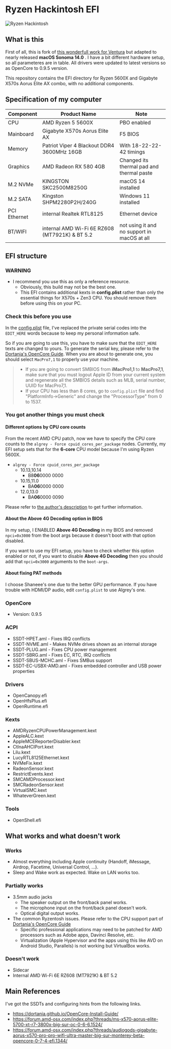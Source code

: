# Ryzen Hackintosh EFI

![Ryzen Hackintosh](docs/hackintosh_macos_sonoma.png)

## What is this

First of all, this is fork of [this wonderfull work for Ventura](https://github.com/awesometic/hackintosh-gigabyte-x570-aorus-elite/) but adаpted to nearly released **macOS Sonoma 14.0** .
I have a bit different hardware setup, so all parameteres are in table. All drivers were updated to latest versions so as OpenCore to 0.9.5 version.

This repository contains the EFI directory for Ryzen 5600X and Gigabyte X570s Aorus Elite AX combo, with no additional components.

## Specification of my computer

| Component    | Product Name                                     | Note                                           |
|--------------|--------------------------------------------------|------------------------------------------------|
| CPU          | AMD Ryzen 5 5600X                                | PBO enabled                                    |
| Mainboard    | Gigabyte X570s Aorus Elite AX                    | F5 BIOS                                        |
| Memory       | Patriot Viper 4 Blackout DDR4 3600MHz 16GB       | With 18-22-22-42 timings                       |
| Graphics     | AMD Radeon RX 580 4GB                            | Changed its thermal pad and thermal paste      |
| M.2 NVMe     | KINGSTON SKC2500M8250G                           | macOS 14 installed                             |
| M.2 SATA     | Kingston SHPM2280P2H/240G                        | Windows 11 installed                           |
| PCI Ethernet | internal Realtek RTL8125                         | Ethernet device                                |
| BT/WIFI      | internal AMD Wi-Fi 6E RZ608 (MT7921K) & BT 5.2   | not using it and no support in macOS at all    |


## EFI structure

### WARNING

- I recommend you use this as only a reference resource.
  - Obviously, this build may not be the best one.
  - This EFI contains additional kexts in **config.plist** rather than only the essential things for X570s + Zen3 CPU. You should remove them before using this on your PC.

### Check this before you use

In the [config.plist](EFI/OC/config.plist) file, I've replaced the private serial codes into the `EDIT_HERE` words because to keep my personal information safe.

So if you are going to use this, you have to make sure that the `EDIT_HERE` texts are changed to yours. To generate the serial key, please refer to the [Dortania's OpenCore Guide](https://dortania.github.io/OpenCore-Install-Guide/AMD/zen.html#platforminfo). When you are about to generate one, you should select `MacPro7,1` to properly use your machine.

> - If you are going to convert SMBIOS from **iMacPro1,1** to **MacPro7,1**, make sure that you must logout Apple ID from your current system and regenerate all the SMBIOS details such as MLB, serial number, UUID for MacPro7,1.
> - If your CPU has less than 8 cores, go to `config.plist` file and find "PlatformInfo->Generic" and change the "ProcessorType" from 0 to 1537.

### You got another things you must check

#### Different options by CPU core counts

From the recent AMD CPU patch, now we have to specify the CPU core counts to the `algrey - Force cpuid_cores_per_package` nodes. Currently, my EFI setup sets that for the **6-core** CPU model because I'm using Ryzen 5600X.

- `algrey - Force cpuid_cores_per_package`
  - 10.13,10.14
    - B8**06**0000 0000
  - 10.15,11.0
    - BA**06**0000 0000
  - 12.0,13.0
    - BA**06**0000 0090

Please refer to [the author's description](https://github.com/AMD-OSX/AMD_Vanilla#read-me-first) to get further information.

#### About the Above 4G Decoding option in BIOS

In my setup, I ENABLED **Above 4G Decoding** in my BIOS and removed `npci=0x3000` from the boot args because it doesn't boot with that option disabled.

If you want to use my EFI setup, you have to check whether this option enabled or not, if you want to disable **Above 4G Decoding** then you should add that `npci=0x3000` arguments to the `boot-args`.

#### About fixing PAT methods

I choose Shaneee's one due to the better GPU performance. If you have trouble with HDMI/DP audio, edit `config.plist` to use Algrey's one.

### OpenCore

- Version: 0.9.5

### ACPI

- SSDT-HPET.aml - Fixes IRQ conflicts
- SSDT-NVME.aml - Makes NVMe drives shown as an internal storage
- SSDT-PLUG.aml - Fixes CPU power management
- SSDT-SBRG.aml - Fixes EC, RTC, IRQ conflicts
- SSDT-SBUS-MCHC.aml - Fixes SMBus support
- SSDT-EC-USBX-AMD.aml - Fixes embedded controller and USB power properties

### Drivers

- OpenCanopy.efi
- OpenHfsPlus.efi
- OpenRuntime.efi

### Kexts

- AMDRyzenCPUPowerManagement.kext
- AppleALC.kext
- AppleMCEReporterDisabler.kext
- CtlnaAHCIPort.kext
- Lilu.kext
- LucyRTL8125Ethernet.kext
- NVMeFix.kext
- RadeonSensor.kext
- RestrictEvents.kext
- SMCAMDProcessor.kext
- SMCRadeonSensor.kext
- VirtualSMC.kext
- WhateverGreen.kext

### Tools

- OpenShell.efi

## What works and what doesn't work

### Works

- Almost everything including Apple continuity (Handoff, iMessage, Airdrop, Facetime, Universal Control, ...).
- Sleep and Wake work as expected. Wake on LAN works too.

### Partially works

- 3.5mm audio jacks
  - The speaker output on the front/back panel works.
  - The microphone input on the front/back panel doesn't work.
  - Optical digital output works.
- The common Ryzentosh issues. Please refer to the CPU support part of [Dortania's OpenCore Guide](https://dortania.github.io/OpenCore-Install-Guide/macos-limits.html#cpu-support)
  - Specific professional applications may need to be patched for AMD processors such as Adobe apps, Davinci Resolve, etc.
  - Virtualization (Apple Hypervisor and the apps using this like AVD on Android Studio, Parallels) is not working but VirtualBox works.

### Doesn't work

- Sidecar
- Internal AMD Wi-Fi 6E RZ608 (MT7921K) & BT 5.2

## Main References

I've got the SSDTs and configuring hints from the following links.

- <https://dortania.github.io/OpenCore-Install-Guide/>
- <https://forum.amd-osx.com/index.php?threads/ms-x570-aorus-elite-5700-xt-r7-3800x-big-sur-oc-0-6-6.1524/>
- <https://forum.amd-osx.com/index.php?threads/audiogods-gigabyte-aorus-x570-pro-pro-wifi-ultra-master-big-sur-monterey-beta-opencore-0-7-4-efi.1344/>
